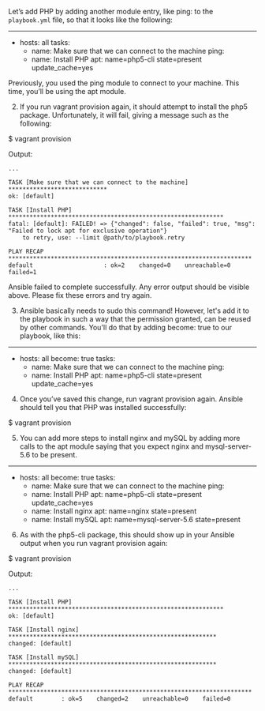 Let’s add PHP by adding another module entry, like ping: to the `playbook.yml` file, so that it looks like the following:

---
- hosts: all
  tasks:
    - name: Make sure that we can connect to the machine
      ping:
    - name: Install PHP
      apt: name=php5-cli state=present update_cache=yes

Previously, you used the ping module to connect to your machine. This time, you’ll be using the apt module.

2. If you run vagrant provision again, it should attempt to install the php5 package. Unfortunately, it will fail, giving a message such as the following:

$ vagrant provision

Output:

```
...

TASK [Make sure that we can connect to the machine] ****************************
ok: [default]

TASK [Install PHP] *************************************************************
fatal: [default]: FAILED! => {"changed": false, "failed": true, "msg": "Failed to lock apt for exclusive operation"}
	to retry, use: --limit @path/to/playbook.retry

PLAY RECAP *********************************************************************
default                    : ok=2    changed=0    unreachable=0    failed=1   
```

Ansible failed to complete successfully. Any error output should be visible above. Please fix these errors and try again.

3. Ansible basically needs to sudo this command! However, let's add it to the playbook in such a way that the permission granted, can be reused by other commands. You'll do that by adding become: true to our playbook, like this:

---
- hosts: all
  become: true
  tasks:
    - name: Make sure that we can connect to the machine
      ping:
    - name: Install PHP
      apt: name=php5-cli state=present update_cache=yes

4. Once you’ve saved this change, run vagrant provision again. Ansible should tell you that PHP was installed successfully:

$ vagrant provision

5. You can add more steps to install nginx and mySQL by adding more calls to the apt module saying that you expect nginx and mysql-server-5.6 to be present.

---
- hosts: all
  become: true
  tasks:
    - name: Make sure that we can connect to the machine
      ping:
    - name: Install PHP
      apt: name=php5-cli state=present update_cache=yes
    - name: Install nginx
      apt: name=nginx state=present
    - name: Install mySQL
      apt: name=mysql-server-5.6 state=present

6. As with the php5-cli package, this should show up in your Ansible output when you run vagrant provision again:

$ vagrant provision

Output:

```
...

TASK [Install PHP] *************************************************************
ok: [default]

TASK [Install nginx] ***********************************************************
changed: [default]

TASK [Install mySQL] ***********************************************************
changed: [default]

PLAY RECAP *********************************************************************
default        : ok=5    changed=2    unreachable=0    failed=0
```
